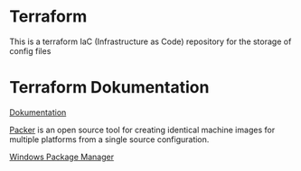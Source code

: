 # Terraform
This is a terraform IaC (Infrastructure as Code) repository for the storage of config files
 
 # Terraform Dokumentation
 [Dokumentation](https://www.terraform.io/docs/cli-index.html)

[Packer](https://www.packer.io/) is an open source tool for creating identical machine images for multiple platforms from a single source configuration.

[Windows Package Manager](https://chocolatey.org/)